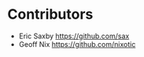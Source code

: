 Contributors
============

* Eric Saxby <https://github.com/sax>
* Geoff Nix <https://github.com/nixotic>
